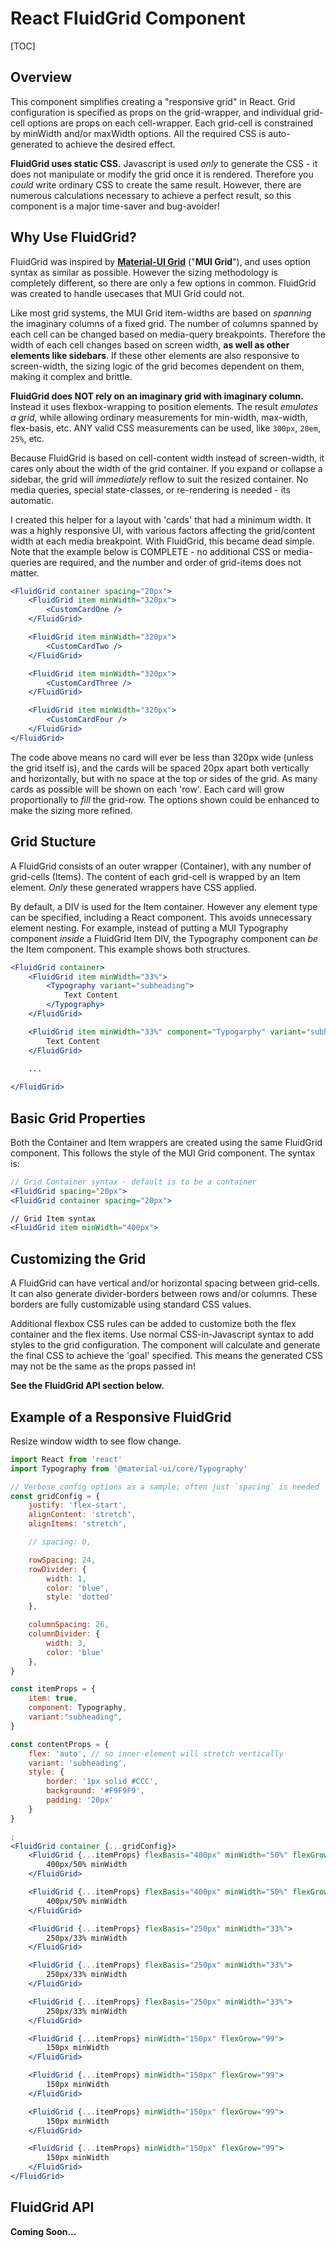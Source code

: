 # React FluidGrid Component

[TOC]

## Overview

This component simplifies creating a "responsive grid" in React. Grid 
configuration is specified as props on the grid-wrapper, and individual 
grid-cell options are props on each cell-wrapper. Each grid-cell is 
constrained by minWidth and/or maxWidth options. All the required CSS is
auto-generated to achieve the desired effect.
 
**FluidGrid uses static CSS.** Javascript is used _only_ to generate the CSS - it 
does not manipulate or modify the grid once it is rendered. Therefore you _could_ 
write ordinary CSS to create the same result. However, there are numerous 
calculations necessary to achieve a perfect result, so this component is a 
major time-saver and bug-avoider!

## Why Use FluidGrid?

FluidGrid was inspired by 
**[Material-UI Grid](https://material-ui.com/layout/grid/)** ("**MUI Grid**"), 
and uses option syntax as similar as possible. However the sizing methodology
is completely different, so there are only a few options in common. 
FluidGrid was created to handle usecases that MUI Grid could not.

Like most grid systems, the MUI Grid item-widths are based on _spanning_ the 
imaginary columns of a fixed grid. The number of columns spanned by each cell
can be changed based on media-query breakpoints. Therefore the width of each 
cell changes based on screen width, **as well as other elements like sidebars**. 
If these other elements are also responsive to screen-width, the sizing logic
of the grid becomes dependent on them, making it complex and brittle.
 
**FluidGrid does NOT rely on an imaginary grid with imaginary column.** Instead it
 uses flexbox-wrapping to position elements. The result _emulates a grid_, 
 while allowing ordinary measurements for min-width, max-width, flex-basis, etc. 
 ANY valid CSS measurements can be used, like `300px`, `20em`, `25%`, etc.

Because FluidGrid is based on cell-content width instead of screen-width, it 
cares only about the width of the grid container. If you expand or collapse a 
sidebar, the grid will _immediately_ reflow to suit the resized container. No 
media queries, special state-classes, or re-rendering is needed - its automatic.

I created this helper for a layout with 'cards' that had a minimum width. 
It was a highly responsive UI, with various factors affecting the grid/content 
width at each media breakpoint. With FluidGrid, this became dead simple. Note 
that the example below is COMPLETE - no additional CSS or media-queries are
required, and the number and order of grid-items does not matter.

```jsx harmony
<FluidGrid container spacing="20px">
    <FluidGrid item minWidth="320px">
        <CustomCardOne />
    </FluidGrid>

    <FluidGrid item minWidth="320px">
        <CustomCardTwo />
    </FluidGrid>

    <FluidGrid item minWidth="320px">
        <CustomCardThree />
    </FluidGrid>

    <FluidGrid item minWidth="320px">
        <CustomCardFour />
    </FluidGrid>
</FluidGrid>
```

The code above means no card will ever be less than 320px wide (unless the 
grid itself is), and the cards will be spaced 20px apart both vertically and 
horizontally, but with no space at the top or sides of the grid. As many cards
 as possible will be shown on each 'row'. Each card will grow proportionally to 
_fill_ the grid-row. The options shown could be enhanced to make the sizing 
more refined.

## Grid Stucture

A FluidGrid consists of an outer wrapper (Container), with any number 
of grid-cells (Items). The content of each grid-cell is wrapped by an Item 
element. _Only_ these generated wrappers have CSS applied.

By default, a DIV is used for the Item container. However any element type 
can be specified, including a React component. This avoids unnecessary 
element nesting. For example, instead of putting a MUI Typography component 
_inside_ a FluidGrid Item DIV, the Typography component can _be_ the Item 
component. This example shows both structures.

```jsx harmony
<FluidGrid container>
    <FluidGrid item minWidth="33%">
        <Typography variant="subheading">
            Text Content
        </Typography>
    </FluidGrid>

    <FluidGrid item minWidth="33%" component="Typogarphy" variant="subheading">
        Text Content
    </FluidGrid>
    
    ...

</FluidGrid>
```

## Basic Grid Properties

Both the Container and Item wrappers are created using the same FluidGrid 
component. This follows the style of the MUI Grid component. The syntax is:

```jsx harmony
// Grid Container syntax - default is to be a container
<FluidGrid spacing="20px">
<FluidGrid container spacing="20px">

// Grid Item syntax
<FluidGrid item minWidth="400px">
```

## Customizing the Grid

A FluidGrid can have vertical and/or horizontal spacing between grid-cells. It 
can also generate divider-borders between rows and/or columns. These borders 
are fully customizable using standard CSS values.

Additional flexbox CSS rules can be added to customize both the flex 
container and the flex items. Use normal CSS-in-Javascript syntax to add styles 
to the grid configuration. The component will calculate and generate the final 
CSS to achieve the 'goal' specified. This means the generated CSS may not be 
the same as the props passed in!

**See the FluidGrid API section below.**

## Example of a Responsive FluidGrid

Resize window width to see flow change.

```jsx harmony
import React from 'react'
import Typography from '@material-ui/core/Typography'

// Verbose config options as a sample; often just `spacing` is needed
const gridConfig = {
	justify: 'flex-start',
	alignContent: 'stretch',
	alignItems: 'stretch',

	// spacing: 0,

	rowSpacing: 24,
	rowDivider: {
		width: 1,
		color: 'blue',
		style: 'dotted'
	},

	columnSpacing: 26,
	columnDivider: {
		width: 3,
		color: 'blue'
	},
}

const itemProps = {
    item: true,
    component: Typography,
    variant:"subheading",
}

const contentProps = {
	flex: 'auto', // so inner-element will stretch vertically
	variant: 'subheading',
	style: {
		border: '1px solid #CCC', 
        background: '#F9F9F9', 
        padding: '20px'
	}
}

;
<FluidGrid container {...gridConfig}>
    <FluidGrid {...itemProps} flexBasis="400px" minWidth="50%" flexGrow="99">
        400px/50% minWidth
    </FluidGrid>

    <FluidGrid {...itemProps} flexBasis="400px" minWidth="50%" flexGrow="99">
        400px/50% minWidth
    </FluidGrid>

    <FluidGrid {...itemProps} flexBasis="250px" minWidth="33%">
        250px/33% minWidth
    </FluidGrid>

    <FluidGrid {...itemProps} flexBasis="250px" minWidth="33%">
        250px/33% minWidth
    </FluidGrid>

    <FluidGrid {...itemProps} flexBasis="250px" minWidth="33%">
        250px/33% minWidth
    </FluidGrid>

    <FluidGrid {...itemProps} minWidth="150px" flexGrow="99">
        150px minWidth
    </FluidGrid>

    <FluidGrid {...itemProps} minWidth="150px" flexGrow="99">
        150px minWidth
    </FluidGrid>

    <FluidGrid {...itemProps} minWidth="150px" flexGrow="99">
        150px minWidth
    </FluidGrid>

    <FluidGrid {...itemProps} minWidth="150px" flexGrow="99">
        150px minWidth
    </FluidGrid>
</FluidGrid>
```

## FluidGrid API

**Coming Soon...**
